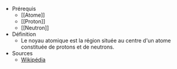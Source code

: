 - Prérequis
	-	[[Atome]]
	-	[[Proton]]
	-	[[Neutron]]
- Définition
	- Le noyau atomique est la région située au centre d'un atome constituée de protons et de neutrons.
- Sources
	- [Wikipédia](https://fr.wikipedia.org/wiki/Noyau_atomique)